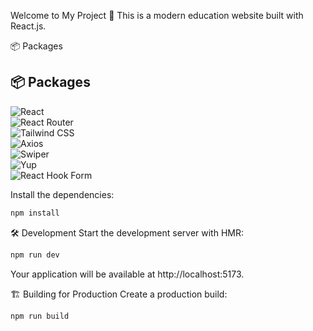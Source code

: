 Welcome to My Project 🚀
This is a modern education website built with React.js.

📦 Packages
## 📦 Packages  

![React](https://img.shields.io/badge/React-20232A?style=for-the-badge&logo=react&logoColor=61DAFB)  
![React Router](https://img.shields.io/badge/React%20Router-CA4245?style=for-the-badge&logo=react-router&logoColor=white)  
![Tailwind CSS](https://img.shields.io/badge/Tailwind_CSS-38B2AC?style=for-the-badge&logo=tailwind-css&logoColor=white)  
![Axios](https://img.shields.io/badge/Axios-5A29E4?style=for-the-badge&logo=axios&logoColor=white)  
![Swiper](https://img.shields.io/badge/Swiper-6332F6?style=for-the-badge&logo=swiper&logoColor=white)  
![Yup](https://img.shields.io/badge/Yup-FF5722?style=for-the-badge)  
![React Hook Form](https://img.shields.io/badge/React_Hook_Form-EC5990?style=for-the-badge&logo=reacthookform&logoColor=white)  

Install the dependencies:

```bash
npm install
```

🛠️ Development
Start the development server with HMR:

```bash
npm run dev
```

Your application will be available at http://localhost:5173.

🏗️ Building for Production
Create a production build:

```bash
npm run build
```

